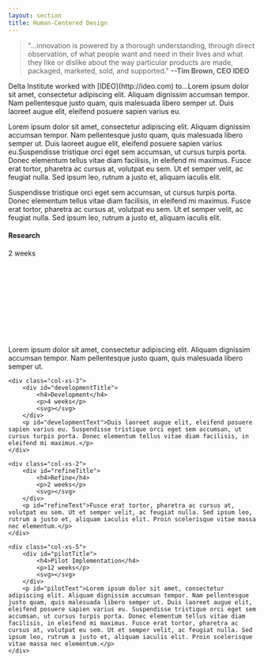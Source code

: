 ```yaml
---
layout: section
title: Human-Centered Design
---
```


<p><blockquote class="sideQuote">"...innovation is powered by a thorough understanding, through direct observation, of what people want and need in their lives and what they like or dislike about the way particular products are made, packaged, marketed, sold, and supported." <strong>--Tim Brown, CEO IDEO</strong>
</blockquote></p>

<p>Delta Institute worked with [IDEO](http://ideo.com) to...Lorem ipsum dolor sit amet, consectetur adipiscing elit. Aliquam dignissim accumsan tempor. Nam pellentesque justo quam, quis malesuada libero semper ut. Duis laoreet augue elit, eleifend posuere sapien varius eu.</p>

<p>Lorem ipsum dolor sit amet, consectetur adipiscing elit. Aliquam dignissim accumsan tempor. Nam pellentesque justo quam, quis malesuada libero semper ut. Duis laoreet augue elit, eleifend posuere sapien varius eu.Suspendisse tristique orci eget sem accumsan, ut cursus turpis porta. Donec elementum tellus vitae diam facilisis, in eleifend mi maximus. Fusce erat tortor, pharetra ac cursus at, volutpat eu sem. Ut et semper velit, ac feugiat nulla. Sed ipsum leo, rutrum a justo et, aliquam iaculis elit.</p>

<p>Suspendisse tristique orci eget sem accumsan, ut cursus turpis porta. Donec elementum tellus vitae diam facilisis, in eleifend mi maximus. Fusce erat tortor, pharetra ac cursus at, volutpat eu sem. Ut et semper velit, ac feugiat nulla. Sed ipsum leo, rutrum a justo et, aliquam iaculis elit.</p>

<div class="row human-centered-design">
	<div class="col-xs-2">
		<div id="researchTitle">
			<h4>Research</h4>
			<p>2 weeks</p>
			<svg></svg>
		</div>
		<p id="researchText">Lorem ipsum dolor sit amet, consectetur adipiscing elit. Aliquam dignissim accumsan tempor. Nam pellentesque justo quam, quis malesuada libero semper ut.</p>
	</div>
	
	<div class="col-xs-3">
		<div id="developmentTitle">
			<h4>Development</h4>
			<p>4 weeks</p>
			<svg></svg>
		</div>
		<p id="developmentText">Duis laoreet augue elit, eleifend posuere sapien varius eu. Suspendisse tristique orci eget sem accumsan, ut cursus turpis porta. Donec elementum tellus vitae diam facilisis, in eleifend mi maximus.</p>
	</div>
	
	<div class="col-xs-2">
		<div id="refineTitle">
			<h4>Refine</h4>
			<p>2 weeks</p>
			<svg></svg>
		</div>
		<p id="refineText">Fusce erat tortor, pharetra ac cursus at, volutpat eu sem. Ut et semper velit, ac feugiat nulla. Sed ipsum leo, rutrum a justo et, aliquam iaculis elit. Proin scelerisque vitae massa nec elementum.</p>
	</div>
	
	<div class="col-xs-5">
		<div id="pilotTitle">
			<h4>Pilot Implementation</h4>
			<p>12 weeks</p>
			<svg></svg>
		</div>
		<p id="pilotText">Lorem ipsum dolor sit amet, consectetur adipiscing elit. Aliquam dignissim accumsan tempor. Nam pellentesque justo quam, quis malesuada libero semper ut. Duis laoreet augue elit, eleifend posuere sapien varius eu. Suspendisse tristique orci eget sem accumsan, ut cursus turpis porta. Donec elementum tellus vitae diam facilisis, in eleifend mi maximus. Fusce erat tortor, pharetra ac cursus at, volutpat eu sem. Ut et semper velit, ac feugiat nulla. Sed ipsum leo, rutrum a justo et, aliquam iaculis elit. Proin scelerisque vitae massa nec elementum.</p>
	</div>
</div>
<br>